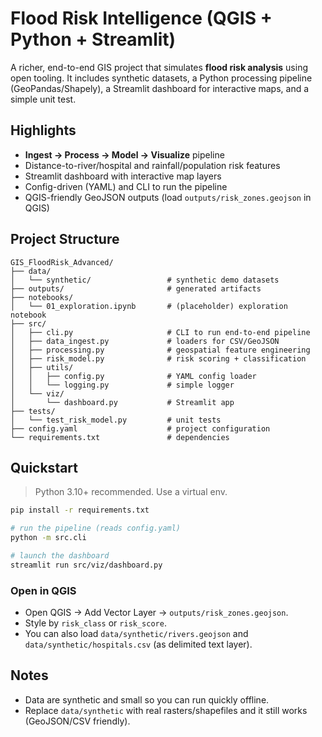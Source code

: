 # Flood Risk Intelligence (QGIS + Python + Streamlit)

A richer, end-to-end GIS project that simulates **flood risk analysis** using open tooling.
It includes synthetic datasets, a Python processing pipeline (GeoPandas/Shapely), a Streamlit
dashboard for interactive maps, and a simple unit test.

## Highlights
- **Ingest → Process → Model → Visualize** pipeline
- Distance-to-river/hospital and rainfall/population risk features
- Streamlit dashboard with interactive map layers
- Config-driven (YAML) and CLI to run the pipeline
- QGIS-friendly GeoJSON outputs (load `outputs/risk_zones.geojson` in QGIS)

## Project Structure
```
GIS_FloodRisk_Advanced/
├── data/
│   └── synthetic/                 # synthetic demo datasets
├── outputs/                       # generated artifacts
├── notebooks/
│   └── 01_exploration.ipynb       # (placeholder) exploration notebook
├── src/
│   ├── cli.py                     # CLI to run end-to-end pipeline
│   ├── data_ingest.py             # loaders for CSV/GeoJSON
│   ├── processing.py              # geospatial feature engineering
│   ├── risk_model.py              # risk scoring + classification
│   ├── utils/
│   │   ├── config.py              # YAML config loader
│   │   └── logging.py             # simple logger
│   └── viz/
│       └── dashboard.py           # Streamlit app
├── tests/
│   └── test_risk_model.py         # unit tests
├── config.yaml                    # project configuration
└── requirements.txt               # dependencies
```

## Quickstart

> Python 3.10+ recommended. Use a virtual env.

```bash
pip install -r requirements.txt

# run the pipeline (reads config.yaml)
python -m src.cli

# launch the dashboard
streamlit run src/viz/dashboard.py
```

### Open in QGIS
- Open QGIS → Add Vector Layer → `outputs/risk_zones.geojson`.
- Style by `risk_class` or `risk_score`.
- You can also load `data/synthetic/rivers.geojson` and `data/synthetic/hospitals.csv` (as delimited text layer).

## Notes
- Data are synthetic and small so you can run quickly offline.
- Replace `data/synthetic` with real rasters/shapefiles and it still works (GeoJSON/CSV friendly).
